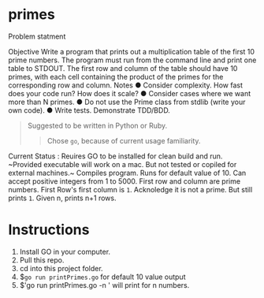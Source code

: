 # primes

Problem statment 

Objective
Write a program that prints out a multiplication table of the first 10 prime numbers.
The program must run from the command line and print one table to STDOUT.
The first row and column of the table should have 10 primes, with each cell containing the
product of the primes for the corresponding row and column.
Notes
● Consider complexity. How fast does your code run? How does it scale?
● Consider cases where we want more than N primes.
● Do not use the Prime class from stdlib (write your own code).
● Write tests. Demonstrate TDD/BDD.


>Suggested to be written in Python or Ruby.
>>Chose `go`, because of current usage familiarity. 

Current Status : 
Reuires GO to be installed for clean build and run.
~Provided executable will work on a mac. But not tested or copiled for external machines.~
Compiles program. 
Runs for default value of 10.
Can accept positive integers from 1 to 5000.
First row and column are prime numbers.
First Row's first column is `1`.
Acknoledge it is not a prime. But still prints `1`.
Given n, prints n+1 rows.


# Instructions 
1. Install GO in your computer. 
2. Pull this repo.
3. cd into this project folder.
4. $`go run printPrimes.go` for default 10 value output
5. $'go run printPrimes.go -n <number>' will print for n numbers. 

